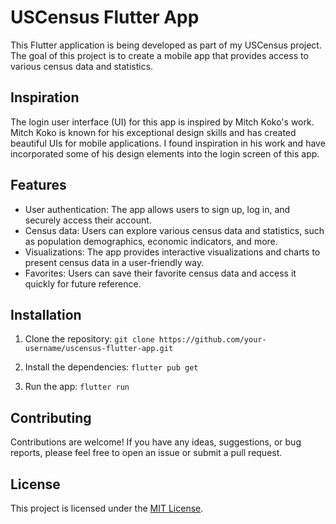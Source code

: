 # USCensus Flutter App

This Flutter application is being developed as part of my USCensus project. The goal of this project is to create a mobile app that provides access to various census data and statistics.

## Inspiration

The login user interface (UI) for this app is inspired by Mitch Koko's work. Mitch Koko is known for his exceptional design skills and has created beautiful UIs for mobile applications. I found inspiration in his work and have incorporated some of his design elements into the login screen of this app.

## Features

- User authentication: The app allows users to sign up, log in, and securely access their account.
- Census data: Users can explore various census data and statistics, such as population demographics, economic indicators, and more.
- Visualizations: The app provides interactive visualizations and charts to present census data in a user-friendly way.
- Favorites: Users can save their favorite census data and access it quickly for future reference.

## Installation

1. Clone the repository:
`git clone https://github.com/your-username/uscensus-flutter-app.git`

2. Install the dependencies:
`flutter pub get`

3. Run the app:
`flutter run`


## Contributing

Contributions are welcome! If you have any ideas, suggestions, or bug reports, please feel free to open an issue or submit a pull request.

## License

This project is licensed under the [MIT License](LICENSE).



